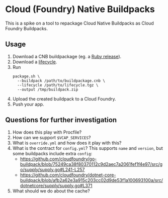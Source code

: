 # Cloud (Foundry) Native Buildpacks

This is a spike on a tool to repackage Cloud Native Buildpacks as Cloud Foundry Buildpacks.

## Usage
1. Download a CNB buildpackage (eg. a [Ruby release](https://github.com/paketo-community/ruby/releases)).
1. Download a [lifecycle](https://github.com/buildpacks/lifecycle/releases).
1. Run
   ```
   package.sh \
     --buildpack /path/to/buildpackage.cnb \
     --lifecycle /path/to/lifecycle.tgz \
     --output /tmp/buildpack.zip
   ```
1. Upload the created buildpack to a Cloud Foundry.
1. Push your app.

## Questions for further investigation
1. How does this play with Procfile?
1. How can we support `$VCAP_SERVICES`?
1. What is `override.yml` and how does it play with this?
1. What is the contract for `config.yml`? This supports `name` and `version`,
   but some buildpacks include extra `config`:
   * https://github.com/cloudfoundry/go-buildpack/blob/75249ca38f80370112c9d2aec7a2061fef1f4e97/src/go/supply/supply.go#L241-L257
   * https://github.com/cloudfoundry/dotnet-core-buildpack/blob/afb2a62e3a915c203cc02d9de53f1a100693100a/src/dotnetcore/supply/supply.go#L371
1. What should we do about the cache?
